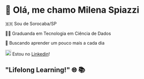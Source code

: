 # 👋 Olá, me chamo **Milena Spiazzi**
🇧🇷 Sou de Sorocaba/SP

👩‍💻 Graduanda em Tecnologia em Ciência de Dados

💞️ Buscando aprender um pouco mais a cada dia 

 
<img src="https://cdn.jsdelivr.net/gh/devicons/devicon/icons/linkedin/linkedin-original.svg" alt="https://www.linkedin.com/in/milena-spiazzi/" width="19" height="19" /> Estou no [Linkedin](https://www.linkedin.com/in/milena-spiazzi/)!

                 
          

##                                                                   "Lifelong Learning!" 🌐 📚


<!---
mspzzi/mspzzi is a ✨ special ✨ repository because its `README.md` (this file) appears on your GitHub profile.
You can click the Preview link to take a look at your changes.
--->
